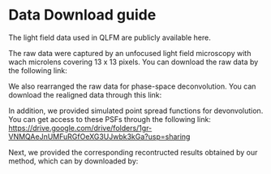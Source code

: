 # Data Download guide
The light field data used in QLFM are publicly available here.

The raw data were captured by an unfocused light field microscopy with wach microlens covering 13 x 13 pixels. You can download the raw data by the following link:


We also rearranged the raw data for phase-space deconvolution. You can download the realigned data through this link:

In addition, we provided simulated point spread functions for devonvolution. You can get access to these PSFs through the following link:
https://drive.google.com/drive/folders/1gr-VNMQAeJnUMFuRGfOeXG3UJwbk3kGa?usp=sharing

Next, we provided the corresponding recontructed results obtained by our method, which can by downloaded by:

